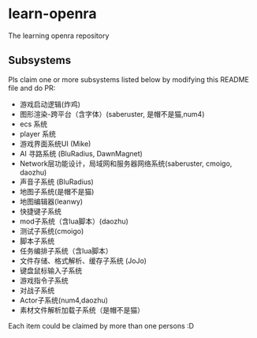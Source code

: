 # learn-openra
The learning openra repository

## Subsystems

Pls claim one or more subsystems listed below by modifying this README file and do PR:

- 游戏启动逻辑(炸鸡)
- 图形渲染-跨平台（含字体）(saberuster, 是帽不是猫,num4)
- ecs 系统
- player 系统
- 游戏界面系统UI (Mike)
- AI 寻路系统 (BluRadius, DawnMagnet)
- Network层功能设计，局域网和服务器网络系统(saberuster, cmoigo, daozhu)
- 声音子系统 (BluRadius)
- 地图子系统(是帽不是猫)
- 地图编辑器(leanwy)
- 快捷键子系统
- mod子系统（含lua脚本）(daozhu)
- 测试子系统(cmoigo)
- 脚本子系统
- 任务编排子系统（含lua脚本）
- 文件存储、格式解析、缓存子系统 (JoJo)
- 键盘鼠标输入子系统
- 游戏指令子系统
- 对战子系统
- Actor子系统(num4,daozhu)
- 素材文件解析加载子系统（是帽不是猫）

Each item could be claimed by more than one persons :D

